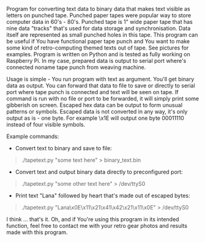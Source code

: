Program for converting text data to binary data that makes text visible as letters on punched tape.
Punched paper tapes were popular way to store computer data in 60's - 80's. Punched tape is 1" wide paper tape that has nine data "tracks" that's used for data storage and synchronisation. Data itself are represented as small punched holes in this tape. This program can be useful if You have functional paper tape punch and You want to make some kind of retro-computing themed texts out of tape. See pictures for examples.
Program is written on Python and is tested as fully working on Raspberry Pi. In my case, prepared data is output to serial port where's connected noname tape punch from weaving machine.

Usage is simple - You run program with text as argument. You'll get binary data as output. You can forward that data to file to save or directly to serial port where tape punch is connected and text will be seen on tape. If command is run with no file or port to be forwarded, it will simply print some gibberish on screen.
Escaped hex data can be output to form unusual patterns or symbols. Escaped data is not converted in any way, it's only output as is - one byte. For example \x1E will output one byte 00011110 instead of four visible symbols.

Example commands:
- Convert text to binary and save to file:
> ./tapetext.py "some text here" > binary_text.bin

- Convert text and output binary data directly to preconfigured port:
> ./tapetext.py "some other text here" > /dev/ttyS0

- Print text "Lana" followed by heart that's made out of escaped bytes:
> ./tapetext.py "Lana\x0E\x11\x21\x41\x42\x21\x11\x0E" > /dev/ttyS0

I think ... that's it.
Oh, and if You're using this program in its intended function, feel free to contact me with your retro gear photos and results made with this program.
